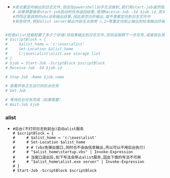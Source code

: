 * ```powershell
  #尝试重定向输出到日志文件,但这在powershell似乎无法做到,我们用start-job虽然隐藏了输出,却无法重定向到文件
  # 如果想要接受start-job启动的任务返回结果,使用Receive-Job -Id $job.id,其中$job是Start-job 赋值的对象
  #然而这里调用的vbs没有输出结果,因此是空白的输出,就不需要定向到日志文件中
  #有些软件,例如alist server输出内容无法使用 >,2>等重定向阻止输出到标准输出终端(不知道cmd能不能做到)
  ```

```bash

#检查alist挂载配置了多少个存储(将结果输出到日志文件,否则会阻碍下一步任务,或者放在其他脚本里)
# $scriptBlock = {
#     $alist_home = 'c:\exes\alist'
#     Set-Location $alist_home
#     C:\exes\alist\alist.exe storage list 
# }
# $job = Start-Job -ScriptBlock $scriptBlock
# Receive-Job -Id $job.id

# Stop-Job -Name $job.name

# 查看所有正在运行的后台任务
# Get-Job

# 等待后台任务完成（如果需要）
# Wait-Job $job
```

### alist

* ```
  #后台(不打印日志到前台)启动alist服务
  # $scriptBlock = {
  #     # $alist_home = 'c:\exes\alist'
  #     # Set-Location $alist_home
  #     # # (vbs免弹出窗口,同时也不会由信息输出,所以可以不用后台执行)
  #     # "$alist_home\startup.vbs" | Invoke-Expression
  #     # 当窗口退出后,如下写法会停止alist服务,因此下面的写法不可用
  #     # "$alist_home\alist.exe server" | Invoke-Expression
  # }
  # Start-Job -ScriptBlock $scriptBlock
  ```
